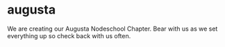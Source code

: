 # augusta
We are creating our Augusta Nodeschool Chapter.  Bear with us as we set everything up so check back with us often.
